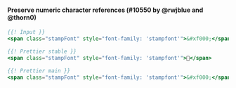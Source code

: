 #### Preserve numeric character references (#10550 by @rwjblue and @thorn0)

<!-- prettier-ignore -->
```hbs
{{! Input }}
<span class="stampFont" style="font-family: 'stampfont'">&#xf000;</span>

{{! Prettier stable }}
<span class="stampFont" style="font-family: 'stampfont'"></span>

{{! Prettier main }}
<span class="stampFont" style="font-family: 'stampfont'">&#xf000;</span>
```
